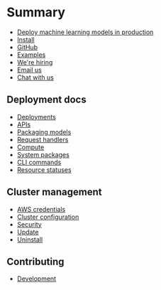 # Summary

* [Deploy machine learning models in production](../README.md)
* [Install](cluster/install.md)
* [GitHub](https://github.com/cortexlabs/cortex/tree/master)  <!-- CORTEX_VERSION_MINOR -->
* [Examples](https://github.com/cortexlabs/cortex/tree/master/examples)  <!-- CORTEX_VERSION_MINOR -->
* [We're hiring](https://angel.co/cortex-labs-inc/jobs)
* [Email us](mailto:hello@cortex.dev)
* [Chat with us](https://gitter.im/cortexlabs/cortex)

## Deployment docs

* [Deployments](deployments/deployments.md)
* [APIs](deployments/apis.md)
* [Packaging models](deployments/packaging-models.md)
* [Request handlers](deployments/request-handlers.md)
* [Compute](deployments/compute.md)
* [System packages](deployments/system-packages.md)
* [CLI commands](cluster/cli.md)
* [Resource statuses](deployments/statuses.md)

## Cluster management

* [AWS credentials](cluster/aws.md)
* [Cluster configuration](cluster/config.md)
* [Security](cluster/security.md)
* [Update](cluster/update.md)
* [Uninstall](cluster/uninstall.md)

## Contributing

* [Development](development.md)
